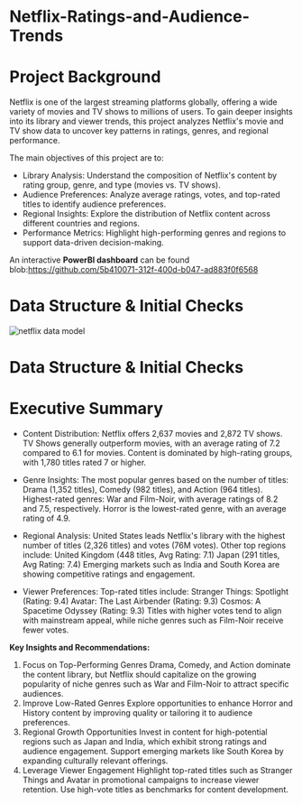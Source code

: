 # Netflix-Ratings-and-Audience-Trends

# Project Background
Netflix is one of the largest streaming platforms globally, offering a wide variety of movies and TV shows to millions of users. To gain deeper insights into its library and viewer trends, this project analyzes Netflix's movie and TV show data to uncover key patterns in ratings, genres, and regional performance.

The main objectives of this project are to:

- Library Analysis: Understand the composition of Netflix's content by rating group, genre, and type (movies vs. TV shows).
- Audience Preferences: Analyze average ratings, votes, and top-rated titles to identify audience preferences.
- Regional Insights: Explore the distribution of Netflix content across different countries and regions.
- Performance Metrics: Highlight high-performing genres and regions to support data-driven decision-making.

An interactive **PowerBI dashboard** can be found blob:https://github.com/5b410071-312f-400d-b047-ad883f0f6568

# Data Structure & Initial Checks

![netflix data model](https://github.com/user-attachments/assets/00b4bb09-abda-4522-9f2a-5a88a5246c6a)


# Data Structure & Initial Checks

# Executive Summary
- Content Distribution:
Netflix offers 2,637 movies and 2,872 TV shows.
TV Shows generally outperform movies, with an average rating of 7.2 compared to 6.1 for movies.
Content is dominated by high-rating groups, with 1,780 titles rated 7 or higher.

- Genre Insights:
The most popular genres based on the number of titles:
Drama (1,352 titles), Comedy (982 titles), and Action (964 titles).
Highest-rated genres:
War and Film-Noir, with average ratings of 8.2 and 7.5, respectively.
Horror is the lowest-rated genre, with an average rating of 4.9.

- Regional Analysis:
United States leads Netflix's library with the highest number of titles (2,326 titles) and votes (76M votes).
Other top regions include:
United Kingdom (448 titles, Avg Rating: 7.1)
Japan (291 titles, Avg Rating: 7.4)
Emerging markets such as India and South Korea are showing competitive ratings and engagement.

- Viewer Preferences:
Top-rated titles include:
Stranger Things: Spotlight (Rating: 9.4)
Avatar: The Last Airbender (Rating: 9.3)
Cosmos: A Spacetime Odyssey (Rating: 9.3)
Titles with higher votes tend to align with mainstream appeal, while niche genres such as Film-Noir receive fewer votes.

**Key Insights and Recommendations:**

1. Focus on Top-Performing Genres
Drama, Comedy, and Action dominate the content library, but Netflix should capitalize on the growing popularity of niche genres such as War and Film-Noir to attract specific audiences.
2. Improve Low-Rated Genres
Explore opportunities to enhance Horror and History content by improving quality or tailoring it to audience preferences.
3. Regional Growth Opportunities
Invest in content for high-potential regions such as Japan and India, which exhibit strong ratings and audience engagement.
Support emerging markets like South Korea by expanding culturally relevant offerings.
4. Leverage Viewer Engagement
Highlight top-rated titles such as Stranger Things and Avatar in promotional campaigns to increase viewer retention.
Use high-vote titles as benchmarks for content development.
